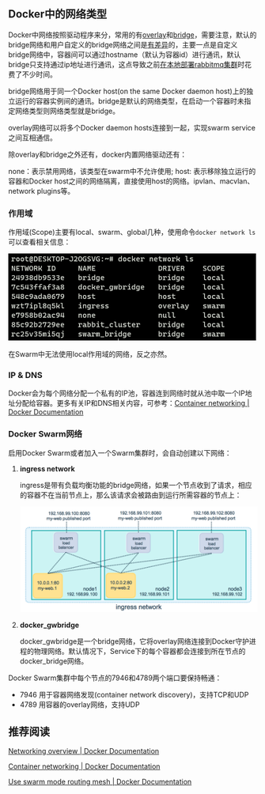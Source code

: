 ## Docker中的网络类型

Docker中网络按照驱动程序来分，常用的有[overlay](https://docs.docker.com/network/overlay/)和[bridge](https://docs.docker.com/network/bridge/)，需要注意，默认的bridge网络和用户自定义的bridge网络之间是[有差异](https://docs.docker.com/network/bridge/#differences-between-user-defined-bridges-and-the-default-bridge)的，主要一点是自定义bridge网络中，容器间可以通过hostname（默认为容器id）进行通讯，默认bridge只支持通过ip地址进行通讯，这点导致之前[在本地部署rabbitmq集群](../../../Blogs/中间件/MQ/RabbitMQ/使用Docker在本地搭建Rabbitmq集群.md)时花费了不少时间。

bridge网络用于同一个Docker host(on the same Docker daemon host)上的独立运行的容器实例间的通讯。bridge是默认的网络类型，在启动一个容器时未指定网络类型则网络类型就是bridge。

overlay网络可以将多个Docker daemon hosts连接到一起，实现swarm service之间互相通信。

除overlay和bridge之外还有，docker内置网络驱动还有：

none：表示禁用网络，该类型在swarm中不允许使用; host: 表示移除独立运行的容器和Docker host之间的网络隔离，直接使用host的网络。ipvlan、macvlan、network plugins等。


### 作用域

作用域(Scope)主要有local、swarm、global几种，使用命令`docker network ls`可以查看相关信息：

![](./imgs/docker_network_ls.png)

在Swarm中无法使用local作用域的网络，反之亦然。


### IP & DNS

Docker会为每个网络分配一个私有的IP池，容器连到网络时就从池中取一个IP地址分配给容器。更多有关IP和DNS相关内容，可参考：[Container networking | Docker Documentation](https://docs.docker.com/config/containers/container-networking/)


### Docker Swarm网络

启用Docker Swarm或者加入一个Swarm集群时，会自动创建以下网络：

1. **ingress network**

   ingress是带有负载均衡功能的bridge网络，如果一个节点收到了请求，相应的容器不在当前节点上，那么该请求会被路由到运行所需容器的节点上：

   ![](./imgs/ingress-routing-mesh.png)

2. **docker_gwbridge**

   docker_gwbridge是一个bridge网络，它将overlay网络连接到Docker守护进程的物理网络。默认情况下，Service下的每个容器都会连接到所在节点的docker_bridge网络。

Docker Swarm集群中每个节点的7946和4789两个端口要保持畅通：

+ 7946 用于容器网络发现(container network discovery)，支持TCP和UDP
+ 4789 用容器的overlay网络，支持UDP


## 推荐阅读
[Networking overview | Docker Documentation](https://docs.docker.com/network/#network-drivers)  

[Container networking | Docker Documentation](https://docs.docker.com/config/containers/container-networking/)  

[Use swarm mode routing mesh | Docker Documentation](https://docs.docker.com/engine/swarm/ingress/)